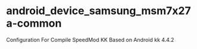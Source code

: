 android_device_samsung_msm7x27a-common
======================================

Configuration For Compile SpeedMod KK Based on Android kk 4.4.2
